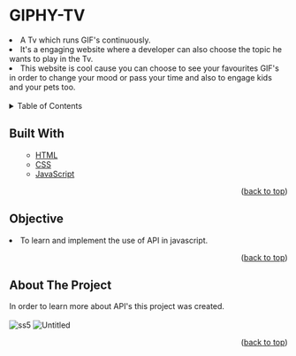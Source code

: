 # GIPHY-TV
<li>A Tv which runs GIF's continuously.</li>
<li>It's a engaging website where a developer can also choose the topic he wants to play in the Tv.</li>
<li> This website is cool cause you can choose to see your favourites GIF's in order to change your mood or pass your time and also to engage kids and your pets too.</li>
<br>

<!-- TABLE OF CONTENTS -->

<details>
  <summary>Table of Contents</summary>
  <ol>
    <ul>
       <li><a href="#built-with">Built With</a></li>
      <li><a href="#Objective">Objective</a></li>
      <li><a href="#about-the-project">About The Project</a></li>
      </ul>
  </ol>
</details>

<!-- Built with -->
## Built With
<ol>
    <ul>
      <li><a href="https://html.com/">HTML</a></li>
       <li><a href="https://css-tricks.com/">CSS</a></li>
      <li><a href="https://www.javascript.com/">JavaScript</a></li> 
      </ul>
  <p align="right">(<a href="#GIPHY-TV">back to top</a>)</p>
  </ol>
  
## Objective
<li>To learn and implement the use of API in javascript.</li>
<p align="right">(<a href="#GIPHY-TV ">back to top</a>)</p>


<!-- ABOUT THE PROJECT -->
## About The Project
In order to learn more about API's this project was created.
<br>
<br>
![ss5](https://user-images.githubusercontent.com/60666490/139720134-009129b3-411e-4c7c-911c-97b6e3742980.png)
![Untitled](https://user-images.githubusercontent.com/60666490/139720171-c79399b4-d8b1-434b-b7ed-1aa115cb1e4a.png)
<p align="right">(<a href="#GIPHY-TV">back to top</a>)</p>




